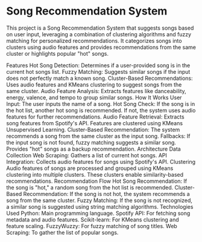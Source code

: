 # Song Recommendation System
This project is a Song Recommendation System that suggests songs based on user input, leveraging a combination of clustering algorithms and fuzzy matching for personalized recommendations. It categorizes songs into clusters using audio features and provides recommendations from the same cluster or highlights popular "hot" songs.

Features
Hot Song Detection: Determines if a user-provided song is in the current hot songs list.
Fuzzy Matching: Suggests similar songs if the input does not perfectly match a known song.
Cluster-Based Recommendations: Uses audio features and KMeans clustering to suggest songs from the same cluster.
Audio Feature Analysis: Extracts features like danceability, energy, valence, and tempo to group similar songs.
How It Works
User Input: The user inputs the name of a song.
Hot Song Check:
If the song is in the hot list, another hot song is recommended.
If not, the system uses audio features for further recommendations.
Audio Feature Retrieval:
Extracts song features from Spotify's API.
Features are clustered using KMeans Unsupervised Learning.
Cluster-Based Recommendation:
The system recommends a song from the same cluster as the input song.
Fallbacks:
If the input song is not found, fuzzy matching suggests a similar song.
Provides "hot" songs as a backup recommendation.
Architecture
Data Collection
Web Scraping: Gathers a list of current hot songs.
API Integration: Collects audio features for songs using Spotify's API.
Clustering
Audio features of songs are processed and grouped using KMeans clustering into multiple clusters. These clusters enable similarity-based recommendations.
Recommendation Flow
Hot Song Recommendation:
If the song is "hot," a random song from the hot list is recommended.
Cluster-Based Recommendation:
If the song is not hot, the system recommends a song from the same cluster.
Fuzzy Matching:
If the song is not recognized, a similar song is suggested using string matching algorithms.
Technologies Used
Python: Main programming language.
Spotify API: For fetching song metadata and audio features.
Scikit-learn: For KMeans clustering and feature scaling.
FuzzyWuzzy: For fuzzy matching of song titles.
Web Scraping: To gather the list of popular songs.
